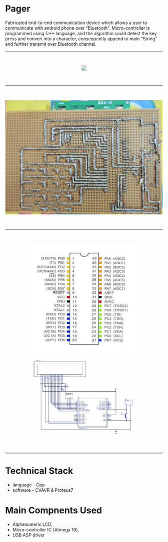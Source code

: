 # Pager

Fabricated end-to-end communication device which allows a user to communicate with android phone over
"Bluetooth". Micro-controller is programmed using C++ language, and the algorithm could detect the 
key press and convert into a character, consequently append to main "String" and further transmit over
Bluetooth channel.

<hr></hr>
 <br>
  <p align="center">
 <kbd><img src="images/3.jpg" width="600" ></kbd>
 </p>
  <br>
  <hr></hr>
   <br>
 <p align="center">
 <kbd><img src="images/4.jpg" width="600" ></kbd>
 </p>
   <br>
  <hr></hr>
  <br>
 <p align="center">
 <kbd><img src="images/1.jpg" width="350" ></kbd>
 <kbd><img src="images/2.jpg" width="350" ></kbd>
</p>
<br>
<hr></hr>

# Technical Stack
* language - Cpp
* software - CVAVR & Proteus7 

# Main Compnents Used
* Alphanumeric LCD,
* Micro-controller IC (Atmega 16),
* USB ASP driver
